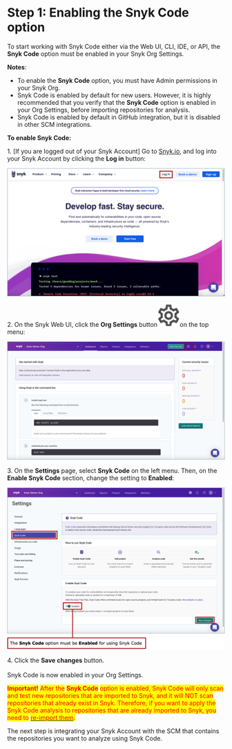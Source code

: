 # Step 1: Enabling the Snyk Code option

To start working with Snyk Code either via the Web UI, CLI, IDE, or API, the **Snyk Code** option must be enabled in your Snyk Org Settings.

**Notes**:

* To enable the **Snyk Code** option, you must have Admin permissions in your Snyk Org.
* Snyk Code is enabled by default for new users. However, it is highly recommended that you verify that the **Snyk Code** option is enabled in your Org Settings, before importing repositories for analysis.
* Snyk Code is enabled by default in GitHub integration, but it is disabled in other SCM integrations.

**To enable Snyk Code:**

1\. \[If you are logged out of your Snyk Account] Go to [Snyk.io](http://snyk.io), and log into your Snyk Account by clicking the **Log in** button:

![](<../../../../.gitbook/assets/Snyk Code - Log in button.png>)

2\. On the Snyk Web UI, click the **Org Settings** button<img src="../../../../.gitbook/assets/Org Settings button - Icon (1) (1) (1) (1) (1) (1) (1) (1) (1) (1) (1) (1) (1) (1) (1) (1) (1) (1) (1) (1) (1) (1) (1) (1) (1) (1).png" alt="" data-size="line">on the top menu:

![](<../../../../.gitbook/assets/Snyk Code - Org Settings button.png>)

3\. On the **Settings** page, select **Snyk Code** on the left menu. Then, on the **Enable Snyk Code** section, change the setting to **Enabled**:

![](<../../../../.gitbook/assets/Snyk Code - Settings - Enable Snyk Code option .png>)

4\. Click the **Save changes** button.\
\
Snyk Code is now enabled in your Org Settings.

<mark style="color:red;">**Important!**</mark> <mark style="color:red;">After the</mark> <mark style="color:red;">**Snyk Code**</mark> <mark style="color:red;">option is enabled, Snyk Code will only scan and test new repositories that are imported to Snyk, and it will NOT scan repositories that already exist in Snyk. Therefore, if you want to apply the Snyk Code analysis to repositories that are already imported to Snyk, you need to</mark> [<mark style="color:red;">re-import them</mark>](step-3-importing-repositories-to-snyk-for-the-snyk-code-testing/re-importing-existing-repositories-for-the-snyk-code-test.md)<mark style="color:red;">.</mark>

The next step is integrating your Snyk Account with the SCM that contains the repositories you want to analyze using Snyk Code.
